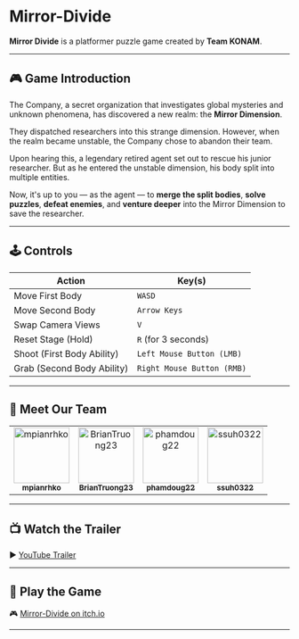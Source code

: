# Mirror-Divide

**Mirror Divide** is a platformer puzzle game created by **Team KONAM**.

---

## 🎮 Game Introduction

The Company, a secret organization that investigates global mysteries and unknown phenomena, has discovered a new realm: the **Mirror Dimension**.

They dispatched researchers into this strange dimension. However, when the realm became unstable, the Company chose to abandon their team.

Upon hearing this, a legendary retired agent set out to rescue his junior researcher. But as he entered the unstable dimension, his body split into multiple entities.

Now, it's up to you — as the agent — to **merge the split bodies**, **solve puzzles**, **defeat enemies**, and **venture deeper** into the Mirror Dimension to save the researcher.

---

## 🕹️ Controls

| Action                     | Key(s)                   |
|----------------------------|--------------------------|
| Move First Body            | `WASD`                   |
| Move Second Body           | `Arrow Keys`             |
| Swap Camera Views          | `V`                      |
| Reset Stage (Hold)         | `R` (for 3 seconds)      |
| Shoot (First Body Ability) | `Left Mouse Button (LMB)`|
| Grab (Second Body Ability) | `Right Mouse Button (RMB)`|

---

## 👥 Meet Our Team

<table>
  <tr>
    <td align="center">
      <a href="https://github.com/mpianrhko">
        <img src="https://github.com/mpianrhko.png" width="100px;" alt="mpianrhko"/>
        <br />
        <sub><b>mpianrhko</b></sub>
      </a>
    </td>
    <td align="center">
      <a href="https://github.com/BrianTruong23">
        <img src="https://github.com/BrianTruong23.png" width="100px;" alt="BrianTruong23"/>
        <br />
        <sub><b>BrianTruong23</b></sub>
      </a>
    </td>
    <td align="center">
      <a href="https://github.com/phamdoug22">
        <img src="https://github.com/phamdoug22.png" width="100px;" alt="phamdoug22"/>
        <br />
        <sub><b>phamdoug22</b></sub>
      </a>
    </td>
    <td align="center">
      <a href="https://github.com/ssuh0322">
        <img src="https://github.com/ssuh0322.png" width="100px;" alt="ssuh0322"/>
        <br />
        <sub><b>ssuh0322</b></sub>
      </a>
    </td>
  </tr>
</table>

---

## 📺 Watch the Trailer

▶️ [YouTube Trailer](https://www.youtube.com/watch?v=FkGUP7Wk0uM)

---

## 🔗 Play the Game

🎮 [Mirror-Divide on itch.io](https://phamdoug22.itch.io)

---
